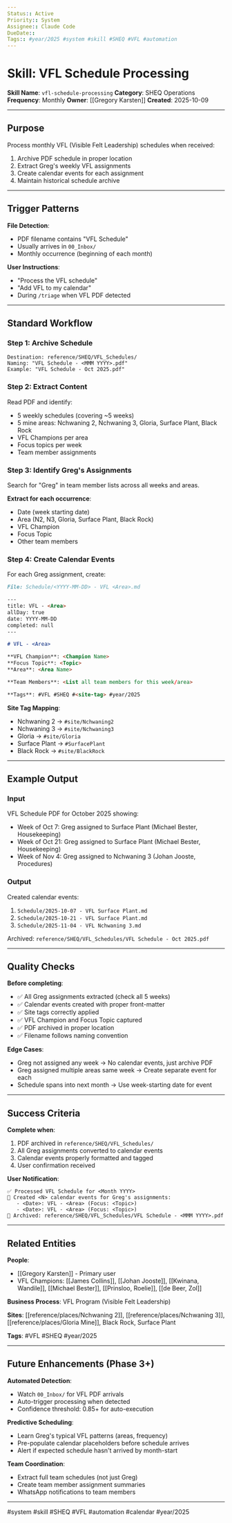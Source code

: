 ```yaml
---
Status:: Active
Priority:: System
Assignee:: Claude Code
DueDate::
Tags:: #year/2025 #system #skill #SHEQ #VFL #automation
---
```


# Skill: VFL Schedule Processing

**Skill Name**: `vfl-schedule-processing`
**Category**: SHEQ Operations
**Frequency**: Monthly
**Owner**: [[Gregory Karsten]]
**Created**: 2025-10-09

---

## Purpose

Process monthly VFL (Visible Felt Leadership) schedules when received:
1. Archive PDF schedule in proper location
2. Extract Greg's weekly VFL assignments
3. Create calendar events for each assignment
4. Maintain historical schedule archive

---

## Trigger Patterns

**File Detection**:
- PDF filename contains "VFL Schedule"
- Usually arrives in `00_Inbox/`
- Monthly occurrence (beginning of each month)

**User Instructions**:
- "Process the VFL schedule"
- "Add VFL to my calendar"
- During `/triage` when VFL PDF detected

---

## Standard Workflow

### Step 1: Archive Schedule
```
Destination: reference/SHEQ/VFL_Schedules/
Naming: "VFL Schedule - <MMM YYYY>.pdf"
Example: "VFL Schedule - Oct 2025.pdf"
```

### Step 2: Extract Content
Read PDF and identify:
- 5 weekly schedules (covering ~5 weeks)
- 5 mine areas: Nchwaning 2, Nchwaning 3, Gloria, Surface Plant, Black Rock
- VFL Champions per area
- Focus topics per week
- Team member assignments

### Step 3: Identify Greg's Assignments
Search for "Greg" in team member lists across all weeks and areas.

**Extract for each occurrence**:
- Date (week starting date)
- Area (N2, N3, Gloria, Surface Plant, Black Rock)
- VFL Champion
- Focus Topic
- Other team members

### Step 4: Create Calendar Events
For each Greg assignment, create:

```markdown
File: Schedule/<YYYY-MM-DD> - VFL <Area>.md

---
title: VFL - <Area>
allDay: true
date: YYYY-MM-DD
completed: null
---

# VFL - <Area>

**VFL Champion**: <Champion Name>
**Focus Topic**: <Topic>
**Area**: <Area Name>

**Team Members**: <List all team members for this week/area>

**Tags**: #VFL #SHEQ #<site-tag> #year/2025
```

**Site Tag Mapping**:
- Nchwaning 2 → `#site/Nchwaning2`
- Nchwaning 3 → `#site/Nchwaning3`
- Gloria → `#site/Gloria`
- Surface Plant → `#SurfacePlant`
- Black Rock → `#site/BlackRock`

---

## Example Output

### Input
VFL Schedule PDF for October 2025 showing:
- Week of Oct 7: Greg assigned to Surface Plant (Michael Bester, Housekeeping)
- Week of Oct 21: Greg assigned to Surface Plant (Michael Bester, Housekeeping)
- Week of Nov 4: Greg assigned to Nchwaning 3 (Johan Jooste, Procedures)

### Output
Created calendar events:
1. `Schedule/2025-10-07 - VFL Surface Plant.md`
2. `Schedule/2025-10-21 - VFL Surface Plant.md`
3. `Schedule/2025-11-04 - VFL Nchwaning 3.md`

Archived: `reference/SHEQ/VFL_Schedules/VFL Schedule - Oct 2025.pdf`

---

## Quality Checks

**Before completing**:
- ✅ All Greg assignments extracted (check all 5 weeks)
- ✅ Calendar events created with proper front-matter
- ✅ Site tags correctly applied
- ✅ VFL Champion and Focus Topic captured
- ✅ PDF archived in proper location
- ✅ Filename follows naming convention

**Edge Cases**:
- Greg not assigned any week → No calendar events, just archive PDF
- Greg assigned multiple areas same week → Create separate event for each
- Schedule spans into next month → Use week-starting date for event

---

## Success Criteria

**Complete when**:
1. PDF archived in `reference/SHEQ/VFL_Schedules/`
2. All Greg assignments converted to calendar events
3. Calendar events properly formatted and tagged
4. User confirmation received

**User Notification**:
```
✅ Processed VFL Schedule for <Month YYYY>
📅 Created <N> calendar events for Greg's assignments:
   - <Date>: VFL - <Area> (Focus: <Topic>)
   - <Date>: VFL - <Area> (Focus: <Topic>)
📁 Archived: reference/SHEQ/VFL_Schedules/VFL Schedule - <MMM YYYY>.pdf
```

---

## Related Entities

**People**:
- [[Gregory Karsten]] - Primary user
- VFL Champions: [[James Collins]], [[Johan Jooste]], [[Kwinana, Wandile]], [[Michael Bester]], [[Prinsloo, Roelie]], [[de Beer, Zol]]

**Business Process**: VFL Program (Visible Felt Leadership)

**Sites**: [[reference/places/Nchwaning 2]], [[reference/places/Nchwaning 3]], [[reference/places/Gloria Mine]], Black Rock, Surface Plant

**Tags**: #VFL #SHEQ #year/2025

---

## Future Enhancements (Phase 3+)

**Automated Detection**:
- Watch `00_Inbox/` for VFL PDF arrivals
- Auto-trigger processing when detected
- Confidence threshold: 0.85+ for auto-execution

**Predictive Scheduling**:
- Learn Greg's typical VFL patterns (areas, frequency)
- Pre-populate calendar placeholders before schedule arrives
- Alert if expected schedule hasn't arrived by month-start

**Team Coordination**:
- Extract full team schedules (not just Greg)
- Create team member assignment summaries
- WhatsApp notifications to team members

---

#system #skill #SHEQ #VFL #automation #calendar #year/2025
